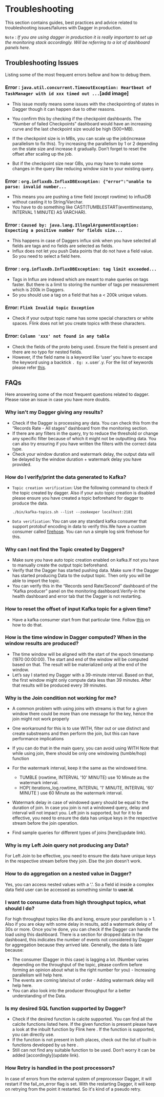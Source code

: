 # Troubleshooting

This section contains guides, best practices and advice related to troubleshooting issues/failures with Dagger in production.

`Note` : _If you are using dagger in production it is really important to set up the monitoring stack accordingly. Will be referring to a lot of dashboard panels here._

## Troubleshooting Issues

Listing some of the most frequent errors bellow and how to debug them.

### Error : `java.util.concurrent.TimeoutException: Heartbeat of TaskManager with id xxx timed out ...`[add image]

- This issue mostly means some issues with the checkpointing of states in Dagger though it can happen due to other reasons.
- You confirm this by checking if the checkpoint dashboards. The “Number of failed Checkpoints” dashboard would have an increasing curve and the last checkpoint size would be high (500+MB).

- If the checkpoint size is in MBs, you can scale up the job(increase parallelism to fix this). Try increasing the parallelism by 1 or 2 depending on the state size and increase it gradually. Don’t forget to reset the offset after scaling up the job.
- But if the checkpoint size near GBs, you may have to make some changes in the query like reducing window size to your existing query.

### Error : `org.influxdb.InfluxDBException: {"error":"unable to parse: invalid number...`

- This means you are pushing a time field (except rowtime) to influxDB without casting it to String/Varchar.
- You have to do something like CAST(TUMBLESTART(eventtimestamp, INTERVAL 1 MINUTE) AS VARCHAR).

### Error : `Caused by: java.lang.IllegalArgumentException: Expecting a positive number for fields size...`

- This happens in case of Daggers influx sink when you have selected all fields are tags and no fields are selected as fields.
- Influx does not let you push Data points that do not have a field value. So you need to select a field here.

### Error : `org.influxdb.InfluxDBException: tag limit exceeded...`

- Tags in Influx are indexed which are meant to make queries on tags faster. But there is a limit to storing the number of tags per measurement which is 200k in Daggers.
- So you should use a tag on a field that has a < 200k unique values.

### Error: `Flink Invalid topic Exception`

- Check if your output topic name has some special characters or white spaces. Flink does not let you create topics with these characters.

### Error: `Column 'xxx' not found in any table`

- Check the fields of the proto being used. Ensure the field is present and there are no typo for nested fields.
- However, if the field name is a keyword like ‘user’ you have to escape the keyword using a backtick `. Eg: x.`user`.y. For the list of keywords please refer [this](https://calcite.apache.org/docs/reference.html#keywords).

## FAQs

Here answering some of the most frequent questions related to dagger.
Please raise an issue in case you have more doubts.

### Why isn't my Dagger giving any results?

- Check if the Dagger is processing any data. You can check this from the “Records Rate - All stages” dashboard from the monitoring section.
- If there are any filters in the query, try to reduce the threshold or change any specific filter because of which it might not be outputting data. You can also try ensuring if you have written the filters with the correct data type.
- Check your window duration and watermark delay, the output data will be delayed by the window duration + watermark delay you have provided.

### How do I verify/print the data generated to Kafka?

- `Topic creation verification`: Use the following command to check if the topic created by dagger. Also if your auto topic creation is disabled please ensure you have created a topic beforehand for dagger to produce the data.

  ```
  ./bin/kafka-topics.sh --list --zookeeper localhost:2181
  ```

- `Data verification`: You can use any standard kafka consumer that support protobuf encoding in data to verify this.We have a custom consumer called [firehose](github.com/odpf/firehose). You can run a simple log sink firehose for this.

### Why can I not find the Topic created by Daggers?

- Make sure you have auto topic creation enabled on kafka.If not you have to manually create the output topic beforehand.
- Verify that the Dagger has started pushing data. Make sure if the Dagger has started producing Data to the output topic. Then only you will be able to import the topic.
- You can verify this in the “Records send Rate/Second” dashboard of the “Kafka producer” panel on the monitoring dashboard.Verify-in the health dashboard and error tab that the Dagger is not restarting.

### How to reset the offset of input Kafka topic for a given time?

- Have a kafka consumer start from that particular time. Follow [this](https://stackoverflow.com/questions/47391586/kafka-0-11-reset-offset-for-consumer-group-by-to-datetime) on how to do that.

### How is the time window in Dagger computed? When in the window results are produced?

- The time window will be aligned with the start of the epoch timestamp (1970 00:00:00). The start and end of the window will be computed based on that. The result will be materialized only at the end of the window.
- Let’s say I started my Dagger with a 39-minute interval. Based on that, the first window might only compute data less than 39 minutes. After that results will be produced every 39 minutes.

### Why is the Join condition not working for me?

- A common problem with using joins with streams is that for a given window there could be more than one message for the key, hence the join might not work properly
- One workaround for this is to use WITH, filter out or use distinct and create substreams and then perform the join, but this can have performance implications
- If you can do that in the main query, you can avoid using WITH
  Note that while using join, there should be only one windowing (tumble/hop) function

- For the watermark interval, keep it the same as the windowed time.
  - TUMBLE (rowtime, INTERVAL '10' MINUTE) use 10 Minute as the watermark interval.
  - HOP( iterations_log.rowtime, INTERVAL '1' MINUTE, INTERVAL '60' MINUTE ) use 60 Minute as the watermark interval.
- Watermark delay in case of windowed query should be equal to the duration of join. In case you join is not a windowed query, delay and interval will not impact you. Left join is supported, but for it to be effective, you need to ensure the data has unique keys in the respective stream before the join operation.
- Find sample queries for different types of joins [here](update link).

### Why is my Left Join query not producing any Data?

For Left Join to be effective, you need to ensure the data have unique keys in the respective stream before they join. Else the join doesn’t work.

### How to do aggregation on a nested value in Dagger?

Yes, you can access nested values with a ‘.’. So a field id inside a complex data field user can be accessed as something similar to **user.id**.

### I want to consume data from high throughput topics, what should I do?

For high throughput topics like dls and kong, ensure your parallelism is > 1. Also if you are okay with some delay in results, add a watermark delay of 30s or more. Once you're done, you can check if the Dagger can handle the load using this dashboard. There is a section for dropped data in the dashboard, this indicates the number of events not considered by Dagger for aggregation because they arrived late. Generally, the data is late because:

- The consumer (Dagger in this case) is lagging a lot. (Number varies depending on the throughput of the topic, please confirm before forming an opinion about what is the right number for you) - Increasing parallelism will help here.
- The events are coming late/out of order - Adding watermark delay will help here.
- You can also look into the producer throughput for a better understanding of the Data.

### Is my desired SQL function supported by Dagger?

- Check if the desired function is calcite supported. You can find all the calcite functions listed here. If the given function is present please have a look at the inbuilt function by Flink here . If the function is supported, you can directly use.
- If the function is not present in both places, check out the list of built-in functions developed by us here .
- Still can not find any suitable function to be used. Don’t worry it can be added [accordingly](update link).

### How Retry is handled in the post processors?

In case of errors from the external system of preprocessor Dagger, it will restart if the fail_on_error flag is set. With the restarting Dagger, it will keep on retrying from the point it restarted. So it's kind of a pseudo retry.
